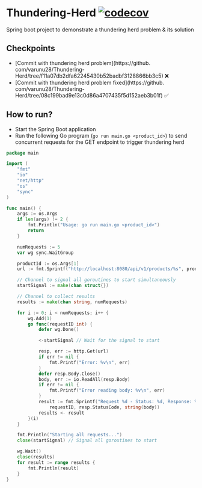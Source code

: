 # Thundering-Herd [![codecov](https://codecov.io/github/varunu28/Thundering-Herd/graph/badge.svg?token=AZIAO39QG5)](https://codecov.io/github/varunu28/Thundering-Herd)
Spring boot project to demonstrate a thundering herd problem &amp; its solution

## Checkpoints
 - [Commit with thundering herd problem](https://github.
   com/varunu28/Thundering-Herd/tree/f11a07db2dfa62245430b52badbf3128866bb3c5) :x:
 - [Commit with thundering herd problem fixed](https://github.
   com/varunu28/Thundering-Herd/tree/08c199bad9e13c0d86a4707435f5d152aeb3b01f) :white_check_mark:

## How to run?
- Start the Spring Boot application 
- Run the following Go program (`go run main.go <product_id>`) to send concurrent requests for the GET endpoint to 
  trigger thundering herd

```go
package main

import (
	"fmt"
	"io"
	"net/http"
	"os"
	"sync"
)

func main() {
	args := os.Args
	if len(args) != 2 {
		fmt.Println("Usage: go run main.go <product_id>")
		return
	}

	numRequests := 5
	var wg sync.WaitGroup

	productId := os.Args[1]
	url := fmt.Sprintf("http://localhost:8080/api/v1/products/%s", productId)

	// Channel to signal all goroutines to start simultaneously
	startSignal := make(chan struct{})

	// Channel to collect results
	results := make(chan string, numRequests)

	for i := 0; i < numRequests; i++ {
		wg.Add(1)
		go func(requestID int) {
			defer wg.Done()

			<-startSignal // Wait for the signal to start

			resp, err := http.Get(url)
			if err != nil {
				fmt.Printf("Error: %v\n", err)
			}
			defer resp.Body.Close()
			body, err := io.ReadAll(resp.Body)
			if err != nil {
				fmt.Printf("Error reading body: %v\n", err)
			}
			result := fmt.Sprintf("Request %d - Status: %d, Response: %s",
				requestID, resp.StatusCode, string(body))
			results <- result
		}(i)
	}

	fmt.Println("Starting all requests...")
	close(startSignal) // Signal all goroutines to start

	wg.Wait()
	close(results)
	for result := range results {
		fmt.Println(result)
	}
}
```